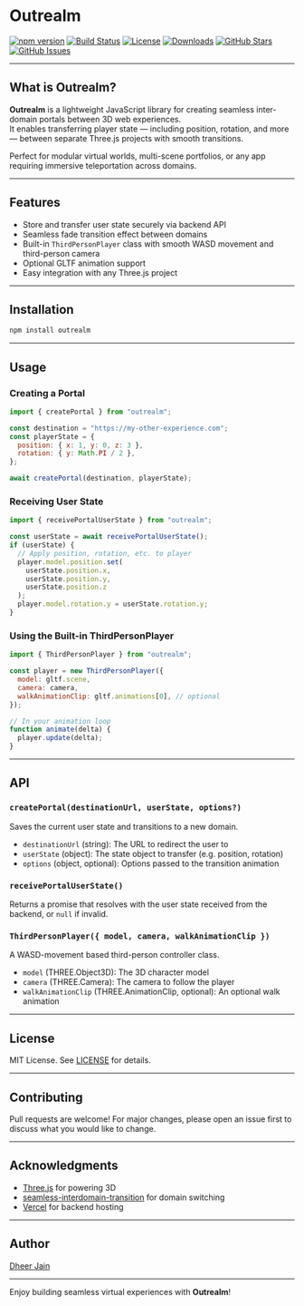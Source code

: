 # Outrealm

[![npm version](https://img.shields.io/npm/v/outrealm.svg?style=flat-square)](https://www.npmjs.com/package/outrealm)
[![Build Status](https://img.shields.io/github/actions/workflow/status/yourusername/outrealm/ci.yml?branch=main&style=flat-square)](https://github.com/yourusername/outrealm/actions)
[![License](https://img.shields.io/npm/l/outrealm?style=flat-square)](LICENSE)
[![Downloads](https://img.shields.io/npm/dm/outrealm.svg?style=flat-square)](https://www.npmjs.com/package/outrealm)
[![GitHub Stars](https://img.shields.io/github/stars/yourusername/outrealm?style=flat-square)](https://github.com/yourusername/outrealm/stargazers)
[![GitHub Issues](https://img.shields.io/github/issues/yourusername/outrealm?style=flat-square)](https://github.com/yourusername/outrealm/issues)

---

## What is Outrealm?

**Outrealm** is a lightweight JavaScript library for creating seamless inter-domain portals between 3D web experiences.  
It enables transferring player state — including position, rotation, and more — between separate Three.js projects with smooth transitions.

Perfect for modular virtual worlds, multi-scene portfolios, or any app requiring immersive teleportation across domains.

---

## Features

- Store and transfer user state securely via backend API
- Seamless fade transition effect between domains
- Built-in `ThirdPersonPlayer` class with smooth WASD movement and third-person camera
- Optional GLTF animation support
- Easy integration with any Three.js project

---

## Installation

```bash
npm install outrealm
```

---

## Usage

### Creating a Portal

```js
import { createPortal } from "outrealm";

const destination = "https://my-other-experience.com";
const playerState = {
  position: { x: 1, y: 0, z: 3 },
  rotation: { y: Math.PI / 2 },
};

await createPortal(destination, playerState);
```

### Receiving User State

```js
import { receivePortalUserState } from "outrealm";

const userState = await receivePortalUserState();
if (userState) {
  // Apply position, rotation, etc. to player
  player.model.position.set(
    userState.position.x,
    userState.position.y,
    userState.position.z
  );
  player.model.rotation.y = userState.rotation.y;
}
```

### Using the Built-in ThirdPersonPlayer

```js
import { ThirdPersonPlayer } from "outrealm";

const player = new ThirdPersonPlayer({
  model: gltf.scene,
  camera: camera,
  walkAnimationClip: gltf.animations[0], // optional
});

// In your animation loop
function animate(delta) {
  player.update(delta);
}
```

---

## API

### `createPortal(destinationUrl, userState, options?)`

Saves the current user state and transitions to a new domain.

- `destinationUrl` (string): The URL to redirect the user to
- `userState` (object): The state object to transfer (e.g. position, rotation)
- `options` (object, optional): Options passed to the transition animation

### `receivePortalUserState()`

Returns a promise that resolves with the user state received from the backend, or `null` if invalid.

### `ThirdPersonPlayer({ model, camera, walkAnimationClip })`

A WASD-movement based third-person controller class.

- `model` (THREE.Object3D): The 3D character model
- `camera` (THREE.Camera): The camera to follow the player
- `walkAnimationClip` (THREE.AnimationClip, optional): An optional walk animation

---

## License

MIT License. See [LICENSE](./LICENSE) for details.

---

## Contributing

Pull requests are welcome! For major changes, please open an issue first to discuss what you would like to change.

---

## Acknowledgments

- [Three.js](https://threejs.org/) for powering 3D
- [seamless-interdomain-transition](https://www.npmjs.com/package/seamless-interdomain-transition) for domain switching
- [Vercel](https://vercel.com) for backend hosting

---

## Author

[Dheer Jain](https://github.com/dheerjain)

---

Enjoy building seamless virtual experiences with **Outrealm**!

```

```
